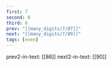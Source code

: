 ```yaml
---
first: 7
second: 8
third: 8
prev: "[[many_digits/7/87]]"
next: "[[many_digits/7/89]]"
tags: [even]
---
```

prev2-in-text: [[86]]
next2-in-text: [[90]]

